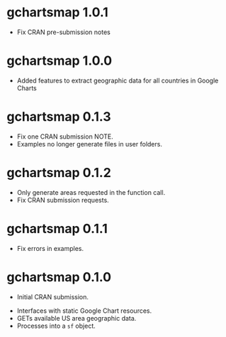 # gchartsmap 1.0.1

- Fix CRAN pre-submission notes

# gchartsmap 1.0.0

- Added features to extract geographic data for all countries in Google Charts

# gchartsmap 0.1.3

- Fix one CRAN submission NOTE.
- Examples no longer generate files in user folders.

# gchartsmap 0.1.2

- Only generate areas requested in the function call.
- Fix CRAN submission requests.

# gchartsmap 0.1.1

- Fix errors in examples.


# gchartsmap 0.1.0

* Initial CRAN submission.

- Interfaces with static Google Chart resources.
- GETs available US area geographic data.
- Processes into a `sf` object.
